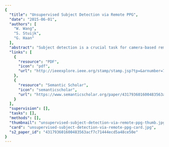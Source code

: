 ```yaml
---
{
  "title": "Unsupervised Subject Detection via Remote PPG",
  "date": "2015-06-01",
  "authors": [
    "W. Wang",
    "S. Stuijk",
    "G. Haan"
  ],
  "abstract": "Subject detection is a crucial task for camera-based remote healthcare monitoring. Most existing methods in subject detection rely on supervised learning of physical appearance features. However, their performances are highly restricted to the pretrained appearance model, while still suffering from the false detection of human-similar objects. In this paper, we propose a novel unsupervised method to detect alive subject in a video using physiological features. Our basic idea originates from the observation that only living skin tissue of a human presents pulse signals, which can be exploited as the feature to distinguish human skin from nonhuman surfaces in videos. The proposed VPS method, named voxel-pulse-spectral, consists of three steps: it 1) creates hierarchical voxels across the video for temporally parallel pulse extraction; 2) builds a similarity matrix for hierarchical pulse signals based on their intrinsic properties; and 3) utilizes incremental sparse matrix decomposition with hierarchical fusion to robustly identify and combine the voxels that correspond to single/multiple subjects. Numerous experiments demonstrate the superior performance of VPS over a state-of-the-art method. On average, VPS improves 82.2% on the precision of skin-region detection; 595.5% on the Pearson correlation, and 542.2% on Bland-Altman agreement of instant pulse rate. ANOVA shows that in all-round evaluations, the improvements of VPS are significant. The proposed method is the first method that uses pulse to robustly detect alive subjects in realistic scenarios, which can be favorably applied for healthcare monitoring.",
  "links": [
    {
      "resource": "PDF",
      "icon": "pdf",
      "url": "http://ieeexplore.ieee.org/stamp/stamp.jsp?tp=&arnumber=7114247"
    },
    {
      "resource": "Semantic Scholar",
      "icon": "semanticscholar",
      "url": "https://www.semanticscholar.org/paper/431793601600483563acf7c71444ecd5a48ce50e"
    }
  ],
  "supervision": [],
  "tasks": [],
  "methods": [],
  "thumbnail": "unsupervised-subject-detection-via-remote-ppg-thumb.jpg",
  "card": "unsupervised-subject-detection-via-remote-ppg-card.jpg",
  "s2_paper_id": "431793601600483563acf7c71444ecd5a48ce50e"
}
---
```


